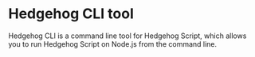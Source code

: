 # Hedgehog CLI tool

Hedgehog CLI is a command line tool for Hedgehog Script, which allows you to run Hedgehog Script on Node.js from the command line.
 